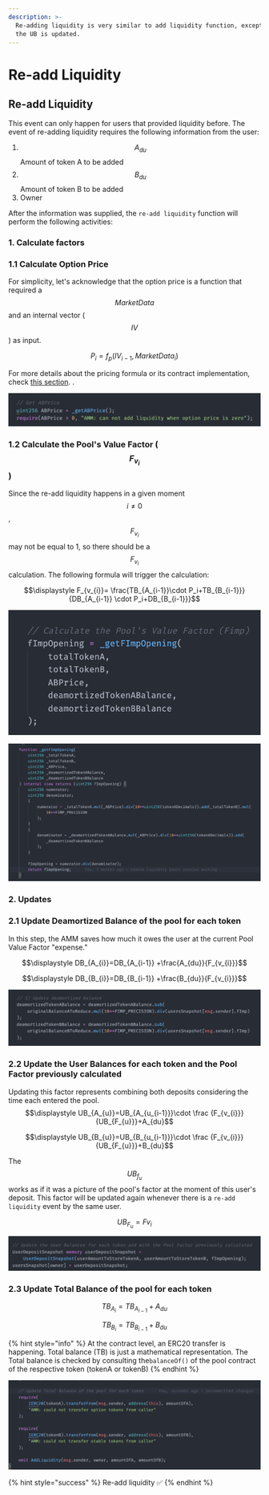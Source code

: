 ```yaml
---
description: >-
  Re-adding liquidity is very similar to add liquidity function, except for how
  the UB is updated.
---
```


# Re-add Liquidity

## Re-add Liquidity

This event can only happen for users that provided liquidity before. The event of re-adding liquidity requires the following information from the user:  
1. $$A_{du}$$ Amount of token A to be added  
2. $$B_{du}$$ Amount of token B to be added  
3. Owner

After the information was supplied, the `re-add liquidity` function will perform the following activities:

### 1. Calculate factors

### 1.1 Calculate Option Price

For simplicity, let's acknowledge that the option price is a function that required a $$MarketData$$ and an internal vector \($$IV$$\) as input.

$$P_i=f_p(IV_{i-1},MarketData_i)$$

For more details about the pricing formula or its contract implementation, check [this section](https://app.gitbook.com/@pods-finance-1/s/teste/~/drafts/-MNH5EfMIG3zYkpvevUc/options-amm-overview/optionamm/pricing). .

![ABPrice variable on \_addLiquidity at AMM.sol](../../../.gitbook/assets/screen-shot-2021-01-13-at-01.52.38.png)

### 1.2 Calculate the Pool's Value Factor \($$F_{v_{i}}$$\)

Since the re-add liquidity happens in a given moment$$i≠0$$, $$F_{v_{i}}$$may not be equal to 1, so there should be a $$F_{v_{i}}$$calculation. The following formula will trigger the calculation:

$$\displaystyle F_{v_{i}}= \frac{TB_{A_{i-1}}\cdot P_i+TB_{B_{i-1}}}{DB_{A_{i-1}} \cdot P_i+DB_{B_{i-1}}}$$

![FimpOpening variable on \_addLiquidity function at AMM.sol](../../../.gitbook/assets/screen-shot-2021-01-13-at-00.38.57.png)

![FImp function at AMM.sol](../../../.gitbook/assets/screen-shot-2021-01-13-at-00.47.34.png)

### 2. Updates

### 2.1 Update Deamortized Balance of the pool for each token

In this step, the AMM saves how much it owes the user at the current Pool Value Factor "expense."

$$\displaystyle DB_{A_{i}}=DB_{A_{i-1}} +\frac{A_{du}}{F_{v_{i}}}$$

$$\displaystyle DB_{B_{i}}=DB_{B_{i-1}} +\frac{B_{du}}{F_{v_{i}}}$$

![deamortizedBalance on \_addLiquidity at AMM.sol ](../../../.gitbook/assets/screen-shot-2021-01-12-at-18.24.45.png)

### 2.2 Update the User Balances for each token and the Pool Factor previously calculated

Updating this factor represents combining both deposits considering the time each entered the pool. $$\displaystyle UB_{A_{u}}=UB_{A_{u_{i-1}}}\cdot \frac {F_{v_{i}}}{UB_{F_{u}}}+A_{du}$$

$$\displaystyle UB_{B_{u}}=UB_{B_{u_{i-1}}}\cdot \frac {F_{v_{i}}}{UB_{F_{u}}}+B_{du}$$

The $$UB_{f_{u}}$$ works as if it was a picture of the pool's factor at the moment of this user's deposit. This factor will be updated again whenever there is a `re-add liquidity` event by the same user.

$$UB_{F_{u}}=Fv_i$$

![Updating User Balance \(userDepositSnapshot\) at \_addLiquidity on AMM.sol](../../../.gitbook/assets/screen-shot-2021-01-13-at-00.32.20.png)

### 2.3 Update Total Balance of the pool for each token

$$TB_{A_{i}}=TB_{A_{i-1}} +A_{du}$$

$$TB_{B_{i}}=TB_{B_{i-1}} +B_{du}$$

{% hint style="info" %}
At the contract level, an ERC20 transfer is happening. Total balance \(TB\) is just a mathematical representation. The Total balance is checked by consulting the`balanceOf()` of the pool contract of the respective token \(tokenA or tokenB\)
{% endhint %}

![](../../../.gitbook/assets/screen-shot-2021-01-13-at-00.33.20.png)

{% hint style="success" %}
Re-add liquidity ✅
{% endhint %}

